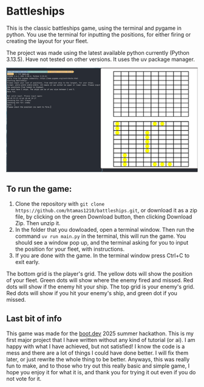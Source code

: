 # Battleships

This is the classic battleships game, using the terminal and pygame in python.
You use the terminal for inputting the positions, for either firing or creating the layout for your fleet.

The project was made using the latest available python currently (Python 3.13.5). Have not tested on other versions.
It uses the uv package manager.

![preview battleships](/screenshot/preview.png)

## To run the game:
1. Clone the repository with `git clone https://github.com/htamas1210/battleships.git`, or download it as a zip file, by clicking on the green Download button, then clicking Download Zip. Then unzip it.
2. In the folder that you dowloaded, open a terminal window. Then run the command `uv run main.py` in the terminal, this will run the game. You should see a window pop up, and the terminal asking for you to input the position for your fleet, with instructions.
3. If you are done with the game. In the terminal window press Ctrl+C to exit early.

The bottom grid is the player's grid. The yellow dots will show the position of your fleet. Green dots will show where the enemy fired and missed. Red dots will show if the enemy hit your ship.
The top grid is your enemy's grid. Red dots will show if you hit your enemy's ship, and green dot if you missed.

## Last bit of info
This game was made for the [boot.dev](https://boot.dev) 2025 summer hackathon. This is my first major project that I have written without any kind of tutorial (or ai). I am happy with what I have achieved,
but not satisfied! I know the code is a mess and there are a lot of things I could have done better. I will fix them later, or just rewrite the whole thing to be better.
Anyways, this was really fun to make, and to those who try out this really basic and simple game, I hope you enjoy it for what it is, and thank you for trying it out even if you do not vote for it. 
